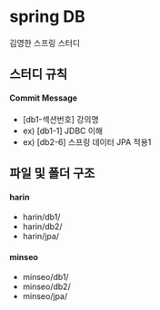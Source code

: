 # spring DB
김영한 스프링 스터디

## 스터디 규칙 

#### Commit Message

- [db1-섹션번호] 강의명
- ex) [db1-1] JDBC 이해
- ex) [db2-6] 스프링 데이터 JPA 적용1

## 파일 및 폴더 구조
                                                 
#### harin

- harin/db1/
- harin/db2/
- harin/jpa/

#### minseo

- minseo/db1/
- minseo/db2/
- minseo/jpa/

